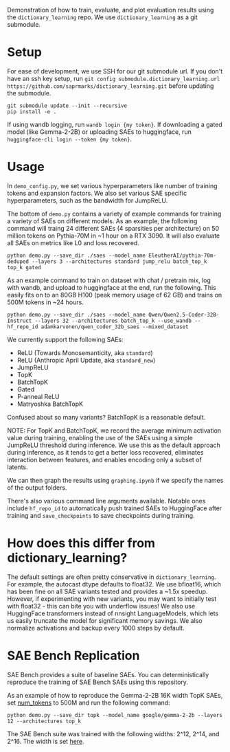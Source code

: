 Demonstration of how to train, evaluate, and plot evaluation results using the `dictionary_learning` repo. We use `dictionary_learning` as a git submodule.

# Setup

For ease of development, we use SSH for our git submodule url. If you don't have an ssh key setup, run `git config submodule.dictionary_learning.url https://github.com/saprmarks/dictionary_learning.git` before updating the submodule.

```
git submodule update --init --recursive
pip install -e .
```
If using wandb logging, run `wandb login {my token}`. If downloading a gated model (like Gemma-2-2B) or uploading SAEs to huggingface, run `huggingface-cli login --token {my token}`.

# Usage

In `demo_config.py`, we set various hyperparameters like number of training tokens and expansion factors. We also set various SAE specific hyperparameters, such as the bandwidth for JumpReLU.

The bottom of `demo.py` contains a variety of example commands for training a variety of SAEs on different models. As an example, the following command will traing 24 different SAEs (4 sparsities per architecture) on 50 million tokens on Pythia-70M in ~1 hour on a RTX 3090. It will also evaluate all SAEs on metrics like L0 and loss recovered.

`python demo.py --save_dir ./saes --model_name EleutherAI/pythia-70m-deduped --layers 3 --architectures standard jump_relu batch_top_k top_k gated`

As an example command to train on dataset with chat / pretrain mix, log with wandb, and upload to huggingface at the end, run the following. This easily fits on to an 80GB H100 (peak memory usage of 62 GB) and trains on 500M tokens in ~24 hours.

`python demo.py --save_dir ./saes --model_name Qwen/Qwen2.5-Coder-32B-Instruct --layers 32 --architectures batch_top_k --use_wandb --hf_repo_id adamkarvonen/qwen_coder_32b_saes --mixed_dataset`

We currently support the following SAEs:

- ReLU (Towards Monosemanticity, aka `standard`)
- ReLU (Anthropic April Update, aka `standard_new`)
- JumpReLU
- TopK
- BatchTopK
- Gated
- P-anneal ReLU
- Matryoshka BatchTopK

Confused about so many variants? BatchTopK is a reasonable default.

NOTE: For TopK and BatchTopK, we record the average minimum activation value during training, enabling the use of the SAEs using a simple JumpReLU threshold during inference. We use this as the default approach during inference, as it tends to get a better loss recovered, eliminates interaction between features, and enables encoding only a subset of latents.

We can then graph the results using `graphing.ipynb` if we specify the names of the output folders.

There's also various command line arguments available. Notable ones include `hf_repo_id` to automatically push trained SAEs to HuggingFace after training and `save_checkpoints` to save checkpoints during training.

# How does this differ from dictionary_learning?

The default settings are often pretty conservative in `dictionary_learning`. For example, the autocast dtype defaults to float32. We use bfloat16, which has been fine on all SAE variants tested and provides a ~1.5x speedup. However, if experimenting with new variants, you may want to initially test with float32 - this can bite you with underflow issues! We also use HuggingFace transformers instead of nnsight LanguageModels, which lets us easily truncate the model for significant memory savings. We also normalize activations and backup every 1000 steps by default.

# SAE Bench Replication

SAE Bench provides a suite of baseline SAEs. You can deterministically reproduce the training of SAE Bench SAEs using this repository.

As an example of how to reproduce the Gemma-2-2B 16K width TopK SAEs, set [num_tokens](https://github.com/adamkarvonen/dictionary_learning_demo/blob/main/demo_config.py#L54) to 500M and run the following command:

`python demo.py --save_dir topk --model_name google/gemma-2-2b --layers 12 --architectures top_k`

The SAE Bench suite was trained with the following widths: 2^12, 2^14, and 2^16. The width is set [here](https://github.com/adamkarvonen/dictionary_learning_demo/blob/main/demo_config.py#L57).